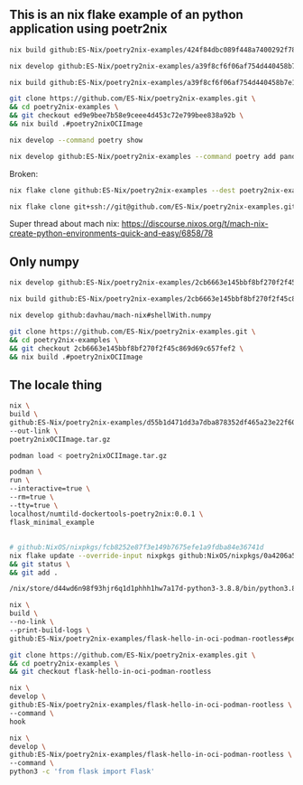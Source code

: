 ## This is an nix flake example of an python application using poetr2nix 


```bash
nix build github:ES-Nix/poetry2nix-examples/424f84dbc089f448a7400292f78b903e44c7f074#poetry2nixOCIImage
```

```bash
nix develop github:ES-Nix/poetry2nix-examples/a39f8cf6f06af754d440458b7e192e49c95795bb
```

```bash
nix build github:ES-Nix/poetry2nix-examples/a39f8cf6f06af754d440458b7e192e49c95795bb#poetry2nixOCIImage
```

```bash
git clone https://github.com/ES-Nix/poetry2nix-examples.git \
&& cd poetry2nix-examples \
&& git checkout ed9e9bee7b58e9ceee4d453c72e799bee838a92b \
&& nix build .#poetry2nixOCIImage
```

```bash
nix develop --command poetry show
```

```bash
nix develop github:ES-Nix/poetry2nix-examples --command poetry add pandas
```

Broken:
```bash
nix flake clone github:ES-Nix/poetry2nix-examples --dest poetry2nix-examples
```

```bash
nix flake clone git+ssh://git@github.com/ES-Nix/poetry2nix-examples.git --dest poetry2nix-examples
```

Super thread about mach nix:
https://discourse.nixos.org/t/mach-nix-create-python-environments-quick-and-easy/6858/78

## Only numpy

```bash
nix develop github:ES-Nix/poetry2nix-examples/2cb6663e145bbf8bf270f2f45c869d69c657fef2
```

```bash
nix build github:ES-Nix/poetry2nix-examples/2cb6663e145bbf8bf270f2f45c869d69c657fef2#poetry2nixOCIImage
```

```bash
nix develop github:davhau/mach-nix#shellWith.numpy
```

```bash
git clone https://github.com/ES-Nix/poetry2nix-examples.git \
&& cd poetry2nix-examples \
&& git checkout 2cb6663e145bbf8bf270f2f45c869d69c657fef2 \
&& nix build .#poetry2nixOCIImage
```

## The locale thing

```bash
nix \
build \
github:ES-Nix/poetry2nix-examples/d55b1d471dd3a7dba878352df465a23e22f60101#poetry2nixOCIImage \
--out-link \
poetry2nixOCIImage.tar.gz

podman load < poetry2nixOCIImage.tar.gz

podman \
run \
--interactive=true \
--rm=true \
--tty=true \
localhost/numtild-dockertools-poetry2nix:0.0.1 \
flask_minimal_example
```


## 

```bash
# github:NixOS/nixpkgs/fcb8252e87f3e149b7675efe1a9fdba84e36741d
nix flake update --override-input nixpkgs github:NixOS/nixpkgs/0a4206a51b386e5cda731e8ac78d76ad924c7125 \
&& git status \
&& git add .
```

```bash
/nix/store/d44wd6n98f93hjr6q1d1phhh1hw7a17d-python3-3.8.8/bin/python3.8: /nix/store/1jn6apz0fa9h9x7rl3v6vwiymwnjznwv-glibc-2.32-40/lib/libc.so.6: version `GLIBC_2.34' not found (required by /nix/store/mdck89nsfisflwjv6xv8ydj7dj0sj2pn-gcc-11.3.0-lib/lib/libgcc_s.so.1)
```


```bash
nix \
build \
--no-link \
--print-build-logs \
github:ES-Nix/poetry2nix-examples/flask-hello-in-oci-podman-rootless#poetry2nixOCIImage
```


```bash
git clone https://github.com/ES-Nix/poetry2nix-examples.git \
&& cd poetry2nix-examples \
&& git checkout flask-hello-in-oci-podman-rootless
```


```bash
nix \
develop \
github:ES-Nix/poetry2nix-examples/flask-hello-in-oci-podman-rootless \
--command \
hook
```

```bash
nix \
develop \
github:ES-Nix/poetry2nix-examples/flask-hello-in-oci-podman-rootless \
--command \
python3 -c 'from flask import Flask'
```

